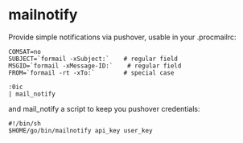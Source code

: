 # mailnotify

Provide simple notifications via pushover, usable in your .procmailrc:

	COMSAT=no
	SUBJECT=`formail -xSubject:`    # regular field
	MSGID=`formail -xMessage-ID:`    # regular field
	FROM=`formail -rt -xTo:`        # special case
	
	:0ic
	| mail_notify

and mail_notify a script to keep you pushover credentials:

	#!/bin/sh
	$HOME/go/bin/mailnotify api_key user_key

